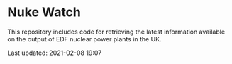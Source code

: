 # Nuke Watch

This repository includes code for retrieving the latest information available on the output of EDF nuclear power plants in the UK.

Last updated: 2021-02-08 19:07